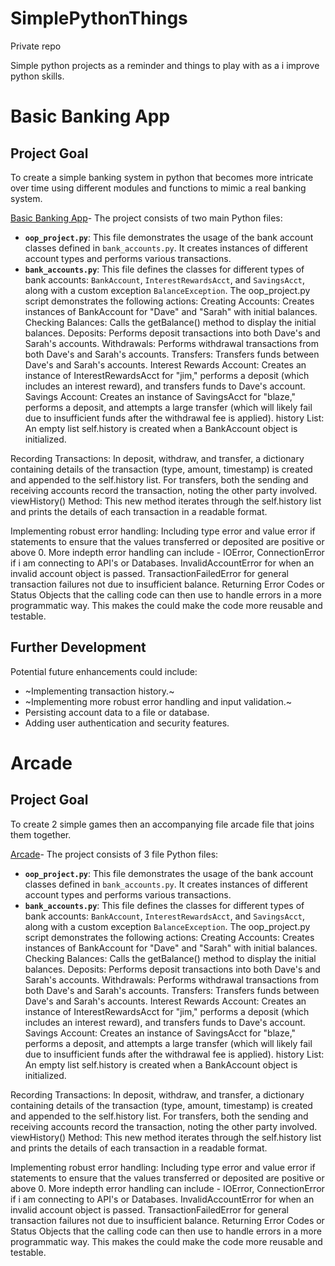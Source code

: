 # SimplePythonThings

Private repo 

Simple python projects as a reminder and things to play with as a i improve python skills. 

# Basic Banking App 

## Project Goal
To create a simple banking system in python that becomes more intricate over time using different modules and functions to mimic a real banking system.

[Basic Banking App](https://github.com/OklenCodes/SimplePythonThings/tree/main/SimpleBanking)- 
The project consists of two main Python files:
* **`oop_project.py`**: This file demonstrates the usage of the bank account classes defined in `bank_accounts.py`. It creates instances of different account types and performs various transactions.
* **`bank_accounts.py`**: This file defines the classes for different types of bank accounts: `BankAccount`, `InterestRewardsAcct`, and `SavingsAcct`, along with a custom exception `BalanceException`.
The oop_project.py script demonstrates the following actions:
Creating Accounts: Creates instances of BankAccount for "Dave" and "Sarah" with initial balances.
Checking Balances: Calls the getBalance() method to display the initial balances.
Deposits: Performs deposit transactions into both Dave's and Sarah's accounts.
Withdrawals: Performs withdrawal transactions from both Dave's and Sarah's accounts.
Transfers: Transfers funds between Dave's and Sarah's accounts.
Interest Rewards Account: Creates an instance of InterestRewardsAcct for "jim," performs a deposit (which includes an interest reward), and transfers funds to Dave's account.
Savings Account: Creates an instance of SavingsAcct for "blaze," performs a deposit, and attempts a large transfer (which will likely fail due to insufficient funds after the withdrawal fee is applied).
history List: An empty list self.history is created when a BankAccount object is initialized.

Recording Transactions:
In deposit, withdraw, and transfer, a dictionary containing details of the transaction (type, amount, timestamp) is created and appended to the self.history list.
For transfers, both the sending and receiving accounts record the transaction, noting the other party involved.
viewHistory() Method: This new method iterates through the self.history list and prints the details of each transaction in a readable format.

Implementing robust error handling:
Including type error and value error if statements to ensure that the values transferred or deposited are positive or above 0. More indepth error handling can include - IOError, ConnectionError if i am connecting to API's or Databases.
InvalidAccountError for when an invalid account object is passed.
TransactionFailedError for general transaction failures not due to insufficient balance.
Returning Error Codes or Status Objects that the calling code can then use to handle errors in a more programmatic way. This makes the could make the code more reusable and testable.


## Further Development
Potential future enhancements could include:

* ~Implementing transaction history.~
* ~Implementing more robust error handling and input validation.~
* Persisting account data to a file or database.
* Adding user authentication and security features.

# Arcade

## Project Goal
To create 2 simple games then an accompanying file arcade file that joins them together. 

[Arcade](https://github.com/OklenCodes/SimplePythonThings/tree/main/Arcade)- 
The project consists of 3 file Python files:

* **`oop_project.py`**: This file demonstrates the usage of the bank account classes defined in `bank_accounts.py`. It creates instances of different account types and performs various transactions.
* **`bank_accounts.py`**: This file defines the classes for different types of bank accounts: `BankAccount`, `InterestRewardsAcct`, and `SavingsAcct`, along with a custom exception `BalanceException`.
The oop_project.py script demonstrates the following actions:
Creating Accounts: Creates instances of BankAccount for "Dave" and "Sarah" with initial balances.
Checking Balances: Calls the getBalance() method to display the initial balances.
Deposits: Performs deposit transactions into both Dave's and Sarah's accounts.
Withdrawals: Performs withdrawal transactions from both Dave's and Sarah's accounts.
Transfers: Transfers funds between Dave's and Sarah's accounts.
Interest Rewards Account: Creates an instance of InterestRewardsAcct for "jim," performs a deposit (which includes an interest reward), and transfers funds to Dave's account.
Savings Account: Creates an instance of SavingsAcct for "blaze," performs a deposit, and attempts a large transfer (which will likely fail due to insufficient funds after the withdrawal fee is applied).
history List: An empty list self.history is created when a BankAccount object is initialized.

Recording Transactions:
In deposit, withdraw, and transfer, a dictionary containing details of the transaction (type, amount, timestamp) is created and appended to the self.history list.
For transfers, both the sending and receiving accounts record the transaction, noting the other party involved.
viewHistory() Method: This new method iterates through the self.history list and prints the details of each transaction in a readable format.

Implementing robust error handling:
Including type error and value error if statements to ensure that the values transferred or deposited are positive or above 0. More indepth error handling can include - IOError, ConnectionError if i am connecting to API's or Databases.
InvalidAccountError for when an invalid account object is passed.
TransactionFailedError for general transaction failures not due to insufficient balance.
Returning Error Codes or Status Objects that the calling code can then use to handle errors in a more programmatic way. This makes the could make the code more reusable and testable.
